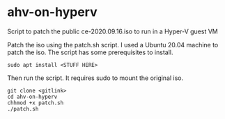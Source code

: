 # ahv-on-hyperv

Script to patch the public ce-2020.09.16.iso to run in a Hyper-V guest VM

Patch the iso using the patch.sh script. I used a Ubuntu 20.04 machine to patch the iso. The script has some prerequisites to install.

    sudo apt install <STUFF HERE>

Then run the script. It requires sudo to mount the original iso.

    git clone <gitlink>
    cd ahv-on-hyperv
    chhmod +x patch.sh
    ./patch.sh
